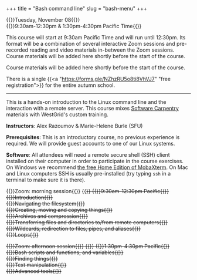 +++
title = "Bash command line"
slug = "bash-menu"
+++

{{<cor>}}Tuesday, November 08{{</cor>}}\
{{<cgr>}}9:30am-12:30pm & 1:30pm-4:30pm Pacific Time{{</cgr>}}

This course will start at 9:30am Pacific Time and will run until 12:30pm. Its format will be a combination of
several interactive Zoom sessions and pre-recorded reading and video materials in-between the Zoom sessions. Course
materials will be added here shortly before the start of the course.

Course materials will be added here shortly before the start of the course.

There is a single {{<a "https://forms.gle/NZhzRU5o8ti8VhVJ7" "free registration">}} for the entire autumn school.

---

This is a hands-on introduction to the Linux command line and the interaction with a remote server. This course mixes <a
href="https://software-carpentry.org" target="_blank">Software Carpentry</a> materials with WestGrid's custom training.

**Instructors**: Alex Razoumov & Marie-Helene Burle (SFU)

**Prerequisites**: This is an introductory course, no previous experience is required. We will provide
guest accounts to one of our Linux systems.

**Software**: All attendees will need a remote secure shell (SSH) client installed on their computer in
order to participate in the course exercises. On Windows we recommend
[the free Home Edition of MobaXterm](https://mobaxterm.mobatek.net/download.html). On Mac and Linux
computers SSH is usually pre-installed (try typing `ssh` in a terminal to make sure it is there).

{{<cor>}}Zoom: morning session{{</cor>}} {{<s>}} {{<cgr>}}9:30am-12:30pm Pacific{{</cgr>}} \
{{<nolinktitle>}}Introduction{{</nolinktitle>}} \
{{<nolinktitle>}}Navigating the filesystem{{</nolinktitle>}} \
{{<nolinktitle>}}Creating, moving and copying things{{</nolinktitle>}} \
{{<nolinktitle>}}Archives and compression{{</nolinktitle>}} \
{{<nolinktitle>}}Transferring files and directories to/from remote computers{{</nolinktitle>}} \
{{<nolinktitle>}}Wildcards, redirection to files, pipes, and aliases{{</nolinktitle>}} \
{{<nolinktitle>}}Loops{{</nolinktitle>}}

{{<cor>}}Zoom: afternoon session{{</cor>}} {{<s>}} {{<cgr>}}1:30pm-4:30pm Pacific{{</cgr>}} \
{{<nolinktitle>}}Bash scripts and functions, and variables{{</nolinktitle>}} \
{{<nolinktitle>}}Finding things{{</nolinktitle>}} \
{{<nolinktitle>}}Text manipulation{{</nolinktitle>}} \
{{<nolinktitle>}}Advanced tools{{</nolinktitle>}}





<!-- {{<linktitle url="../bash1" text="Opening morning session">}} \ -->


<!-- {{<cbr>}}On your own{{</cbr>}} -->


<!-- {{<linktitle url="../bash/bash-01-intro" text="Introduction (10 min)">}} \ -->
<!-- {{<linktitle url="../bash/bash-02-filesystem" text="Navigating the filesystem (9 min)">}} \ -->
<!-- {{<linktitle url="../bash/bash-03-creating-moving-copying" text="Creating, moving and copying things (10 min)">}} \ -->
<!-- {{<linktitle url="../bash/bash-04-tar-gzip" text="Archives and compression (12 min)">}} \ -->
<!-- {{<linktitle url="../bash/bash-05-file-transfer" text="Transferring files and directories to/from remote computers (15 min)">}} \ -->
<!-- {{<linktitle url="../bash/bash-06-wildcards-redirection-pipes" text="Wildcards, redirection to files, pipes, and aliases (10 min)">}} \ -->
<!-- {{<linktitle url="../bash/bash-07-loops" text="Loops (9 min)">}} \ -->


<!-- {{<linktitle url="../bash2" text="Mid-day session">}} -->


<!-- {{<linktitle url="../bash/bash-08-scripts-functions" text="Bash scripts and functions, and variables (32 min)">}} \ -->
<!-- {{<linktitle url="../bash/bash-09-grep-find" text="Finding things with `grep` and `find` (13 min)">}} \ -->
<!-- {{<linktitle url="../bash/bash-10-text-manipulation" text="Text manipulation (19 min)">}} \ -->


<!-- {{<linktitle url="../bash4" text="Closing session">}} -->


<!-- {{<cor>}}Zoom{{</cor>}} {{<s>}} {{<cgr>}}2:30pm-4:30pm Pacific{{</cgr>}} -->
<!-- {{<nolinktitle>}}Closing session{{</nolinktitle>}} -->
